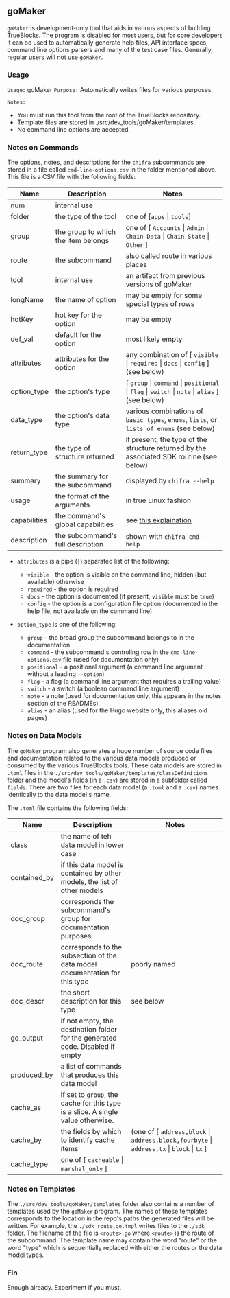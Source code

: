 ## goMaker

`goMaker` is development-only tool that aids in various aspects of building TrueBlocks. The program is
disabled for most users, but for core developers it can be used to automatically generate help files,
API interface specs, command line options parsers and many of the test case files. Generally, regular
users will not use `goMaker`.

### Usage

`Usage:`    goMaker
`Purpose:`  Automatically writes files for various purposes.

`Notes:`

- You must run this tool from the root of the TrueBlocks repository.
- Template files are stored in ./src/dev_tools/goMaker/templates.
- No command line options are accepted.

### Notes on Commands

The options, notes, and descriptions for the `chifra` subcommands are stored in a file
called `cmd-line-options.csv` in the folder mentioned above. This file is a CSV file
with the following fields:

| Name         | Description                         | Notes                                                                                                              |
| ------------ | ----------------------------------- | ------------------------------------------------------------------------------------------------------------------ |
| num          | internal use                        |                                                                                                                    |
| folder       | the type of the tool                | one of \[`apps` \| `tools`\]                                                                                       |
| group        | the group to which the item belongs | one of \[ `Accounts` \| `Admin` \| `Chain Data` \| `Chain State` \| `Other` \]                                     |
| route        | the subcommand                      | also called route in various places                                                                                |
| tool         | internal use                        | an artifact from previous versions of goMaker                                                                      |
| longName     | the name of option                  | may be empty for some special types of rows                                                                        |
| hotKey       | hot key for the option              | may be empty                                                                                                       |
| def_val      | default for the option              | most likely empty                                                                                                  |
| attributes   | attributes for the option           | any combination of \[ `visible` \|  `required` \| `docs` \| `config` \] (see below)                                |
| option_type  | the option's type                   | \[ `group` \| `command` \| `positional` \| `flag` \| `switch` \| `note` \| `alias` \] (see below)                  |
| data_type    | the option's data type              | various combinations of `basic types`, `enums`, `lists`, or `lists of enums` (see below)                           |
| return_type  | the type of structure returned      | if present, the type of the structure returned by the associated SDK routine (see below)                           |
| summary      | the summary for the subcommand      | displayed by `chifra --help`                                                                                       |
| usage        | the format of the arguments         | in true Linux fashion                                                                                              |
| capabilities | the command's global capabilities   | see [this explaination](https://github.com/TrueBlocks/trueblocks-docs/blob/main/content/chifra/globals.md) |
| description  | the subcommand's full description   | shown with `chifra cmd --help`                                                                                     |

- `attributes` is a pipe (`|`) separated list of the following:
  - `visible` - the option is visible on the command line, hidden (but available) otherwise
  - `required` - the option is required
  - `docs` - the option is documented (if present, `visible` must be `true`)
  - `config` - the option is a configuration file option (documented in the help file, not available on the command line)

- `option_type` is one of the following:
  - `group` - the broad group the subcommand belongs to in the documentation
  - `command` - the subcommand's controling row in the `cmd-line-options.csv` file (used for documentation only)
  - `positional` - a positional argument (a command line argument without a leading `--option`)
  - `flag` - a flag (a command line argument that requires a trailing value)
  - `switch` - a switch (a boolean command line argument)
  - `note` - a note (used for documentation only, this appears in the notes section of the READMEs)
  - `alias` - an alias (used for the Hugo website only, this aliases old pages)

### Notes on Data Models

The `goMaker` program also generates a huge number of source code files and documentation related to the various data models produced or consumed by the various TrueBlocks tools. These data models are stored in `.toml` files in the `./src/dev_tools/goMaker/templates/classDefinitions` folder and the model's fields (in a `.csv`) are stored in a subfolder called `fields`. There are two files for each data model (a `.toml` and a `.csv`) names identically to the data model's name.

The `.toml` file contains the following fields:

| Name         | Description                                                                      | Notes                                                                                        |
| ------------ | -------------------------------------------------------------------------------- | -------------------------------------------------------------------------------------------- |
| class        | the name of teh data model in lower case                                         |                                                                                              |
| contained_by | if this data model is contained by other models, the list of other models        |                                                                                              |
| doc_group    | corresponds the subcommand's group for documentation purposes                    |                                                                                              |
| doc_route    | corresponds to the subsection of the data model documentation for this type      | poorly named                                                                                 |
| doc_descr    | the short description for this type                                              | see below                                                                                    |
| go_output    | if not empty, the destination folder for the generated code. Disabled if empty   |                                                                                              |
| produced_by  | a list of commands that produces this data model                                 |                                                                                              |
| cache_as     | if set to `group`, the cache for this type is a slice. A single value otherwise. |                                                                                              |
| cache_by     | the fields by which to identify cache items                                      | (one of \[ `address,block` \| `address,block,fourbyte` \| `address,tx` \| `block` \| `tx` \] |
| cache_type   | one of \[ `cacheable` \| `marshal_only` \]                                       |                                                                                              |

### Notes on Templates

The `./src/dev_tools/goMaker/templates` folder also contains a number of templates used by the `goMaker` program. The names of these templates corresponds to the location in the repo's paths the generated files will be written. For example, the `./sdk_route.go.tmpl` writes files to the `./sdk` folder. The filename of the file is `<route>.go` where `<route>` is the route of the subcommand. The template name may contain the word "route" or the word "type" which is sequentially replaced with either the routes or the data model types.

### Fin

Enough already. Experiment if you must.
